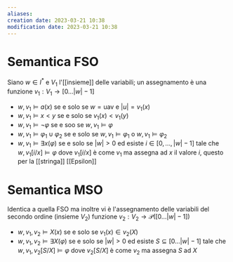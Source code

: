```yaml
---
aliases: 
creation date: 2023-03-21 10:38
modification date: 2023-03-21 10:38
---
```

# Semantica FSO

Siano $w \in I^*$ e $V_{1}$ l'[[insieme]] delle variabili; un assegnamento è una funzione $v_{1} : V_{1} \to [0\dots|w|-1]$
- $w,v_{1} \vDash a(x)$ se e solo se $w = \text{uav}$ e $|u| = v_{1}(x)$
- $w,v_{1} \vDash x < y$ se e solo se $v_{1}(x) < v_{1}(y)$
- $w,v_{1} \vDash \neg \varphi$ se e soo se $w,v_{1} \vDash \varphi$
- $w,v_{1} \vDash \varphi_{1} \cup \varphi_{2}$ se e solo se $w,v_{1} \vDash \varphi_{1}$ o $w,v_{1} \vDash \varphi_{2}$
- $w,v_{1} \vDash \exists x(\varphi)$ se e solo se $|w| > 0$ ed esiste $i \in [0,\dots,|w|-1]$ tale che $w,v_{1}[i/x] \vDash \varphi$
  dove $v_{1}[i/x]$ è come $v_{1}$ ma assegna ad $x$ il valore $i$, questo per la [[stringa]] [[Epsilon]]

# Semantica MSO
Identica a quella FSO ma inoltre vi è l'assegnamento delle variabili del secondo ordine (insieme $V_{2}$) funzione $v_{2} : V_{2} \to \mathcal{P}([0\dots |w|-1])$
- $w,v_{1},v_{2} \vDash X(x)$ se e solo se $v_{1}(x) \in v_{2}(X)$
- $w,v_{1},v_{2}\vDash \exists X(\varphi)$ se e solo se $|w|>0$ ed esiste $S \subseteq [0\dots |w|-1]$ tale che $w,v_{1},v_{2}[S/X] \vDash \varphi$
  dove $v_{2}[S/X]$ è come $v_{2}$ ma assegna $S$ ad $X$


